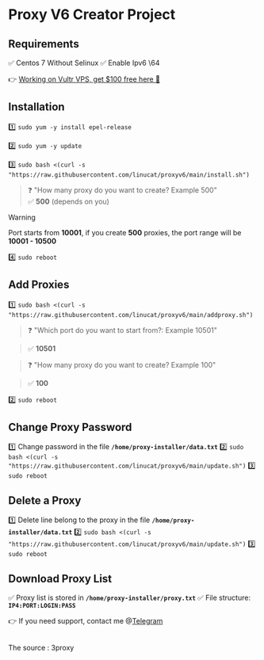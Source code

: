 # Proxy V6 Creator Project

## Requirements

:white_check_mark: Centos 7 Without Selinux
:white_check_mark: Enable Ipv6 \64

:point_right:  [Working on Vultr VPS, get $100 free here :gift: ](https://www.vultr.com/?ref=9001246-8H)

## Installation

:one: `sudo yum -y install epel-release`

:two: `sudo yum -y update`

:three: `sudo bash <(curl -s "https://raw.githubusercontent.com/linucat/proxyv6/main/install.sh")`

> :question: "How many proxy do you want to create? Example 500" <br>
> :white_check_mark: **500** (depends on you)

> [!WARNING]
> Port starts from **10001**, if you create **500** proxies, the port range will be **10001 - 10500**

:four:  `sudo reboot`

## Add Proxies

:one: `sudo bash <(curl -s "https://raw.githubusercontent.com/linucat/proxyv6/main/addproxy.sh")`

> :question: "Which port do you want to start from?: Example 10501"

> :white_check_mark: **10501**

> :question: "How many proxy do you want to create? Example 100"

> :white_check_mark: **100**

:two: `sudo reboot`

## Change Proxy Password

:one: Change password in the file **`/home/proxy-installer/data.txt`**
:two: `sudo bash <(curl -s "https://raw.githubusercontent.com/linucat/proxyv6/main/update.sh")`
:three: `sudo reboot`

## Delete a Proxy

:one: Delete line belong to the proxy in the file **`/home/proxy-installer/data.txt`**
:two: `sudo bash <(curl -s "https://raw.githubusercontent.com/linucat/proxyv6/main/update.sh")`
:three: `sudo reboot`

## Download Proxy List

:white_check_mark: Proxy list is stored in **`/home/proxy-installer/proxy.txt`**
:white_check_mark: File structure: **`IP4:PORT:LOGIN:PASS`**

:point_right: If you need support, contact me @[Telegram](https://t.me/+aWqfCqk9VL41MDBl)

<br>
The source : 3proxy
